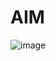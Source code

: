 # AIM
![image](https://user-images.githubusercontent.com/116995962/198864782-073c15a7-7717-4dd7-a6f4-351482578b5a.png)

